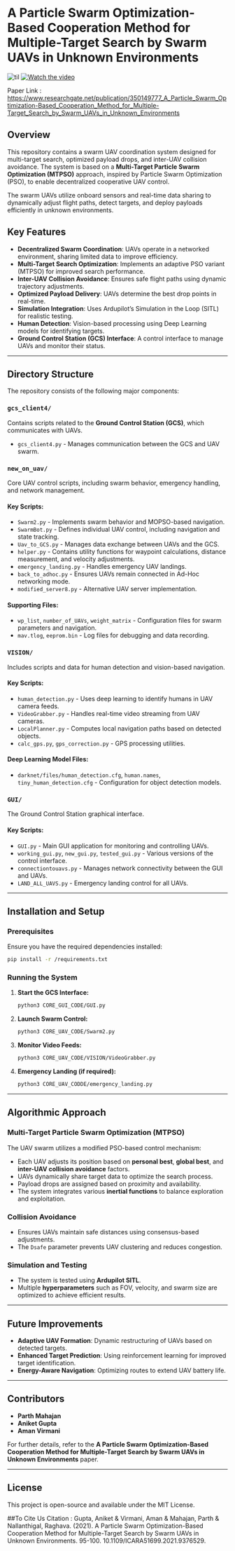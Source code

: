 
# A Particle Swarm Optimization-Based Cooperation Method for Multiple-Target Search by Swarm UAVs in Unknown Environments


![til](./Videos/MOPSO_VIDEO.gif)
[![Watch the video](https://www.youtube.com/watch?v=dCsL4g-YQkY)](https://www.youtube.com/watch?v=dCsL4g-YQkY)


Paper Link : 
https://www.researchgate.net/publication/350149777_A_Particle_Swarm_Optimization-Based_Cooperation_Method_for_Multiple-Target_Search_by_Swarm_UAVs_in_Unknown_Environments

## Overview
This repository contains a swarm UAV coordination system designed for multi-target search, optimized payload drops, and inter-UAV collision avoidance. The system is based on a **Multi-Target Particle Swarm Optimization (MTPSO)** approach, inspired by Particle Swarm Optimization (PSO), to enable decentralized cooperative UAV control.

The swarm UAVs utilize onboard sensors and real-time data sharing to dynamically adjust flight paths, detect targets, and deploy payloads efficiently in unknown environments.

## Key Features
- **Decentralized Swarm Coordination**: UAVs operate in a networked environment, sharing limited data to improve efficiency.
- **Multi-Target Search Optimization**: Implements an adaptive PSO variant (MTPSO) for improved search performance.
- **Inter-UAV Collision Avoidance**: Ensures safe flight paths using dynamic trajectory adjustments.
- **Optimized Payload Delivery**: UAVs determine the best drop points in real-time.
- **Simulation Integration**: Uses Ardupilot’s Simulation in the Loop (SITL) for realistic testing.
- **Human Detection**: Vision-based processing using Deep Learning models for identifying targets.
- **Ground Control Station (GCS) Interface**: A control interface to manage UAVs and monitor their status.

---

## Directory Structure
The repository consists of the following major components:

### `gcs_client4/`
Contains scripts related to the **Ground Control Station (GCS)**, which communicates with UAVs.
- `gcs_client4.py` - Manages communication between the GCS and UAV swarm.

### `new_on_uav/`
Core UAV control scripts, including swarm behavior, emergency handling, and network management.
#### Key Scripts:
- `Swarm2.py` - Implements swarm behavior and MOPSO-based navigation.
- `SwarmBot.py` - Defines individual UAV control, including navigation and state tracking.
- `Uav_to_GCS.py` - Manages data exchange between UAVs and the GCS.
- `helper.py` - Contains utility functions for waypoint calculations, distance measurement, and velocity adjustments.
- `emergency_landing.py` - Handles emergency UAV landings.
- `back_to_adhoc.py` - Ensures UAVs remain connected in Ad-Hoc networking mode.
- `modified_server8.py` - Alternative UAV server implementation.

#### Supporting Files:
- `wp_list`, `number_of_UAVs`, `weight_matrix` - Configuration files for swarm parameters and navigation.
- `mav.tlog`, `eeprom.bin` - Log files for debugging and data recording.

### `VISION/`
Includes scripts and data for human detection and vision-based navigation.
#### Key Scripts:
- `human_detection.py` - Uses deep learning to identify humans in UAV camera feeds.
- `VideoGrabber.py` - Handles real-time video streaming from UAV cameras.
- `LocalPlanner.py` - Computes local navigation paths based on detected objects.
- `calc_gps.py`, `gps_correction.py` - GPS processing utilities.

#### Deep Learning Model Files:
- `darknet/files/human_detection.cfg`, `human.names`, `tiny_human_detection.cfg` - Configuration for object detection models.

### `GUI/`
The Ground Control Station graphical interface.
#### Key Scripts:
- `GUI.py` - Main GUI application for monitoring and controlling UAVs.
- `working_gui.py`, `new_gui.py`, `tested_gui.py` - Various versions of the control interface.
- `connectiontouavs.py` - Manages network connectivity between the GUI and UAVs.
- `LAND_ALL_UAVS.py` - Emergency landing control for all UAVs.

---

## Installation and Setup
### Prerequisites
Ensure you have the required dependencies installed:
```bash
pip install -r /requirements.txt
```

### Running the System
1. **Start the GCS Interface:**
   ```bash
   python3 CORE_GUI_CODE/GUI.py
   ```
2. **Launch Swarm Control:**
   ```bash
   python3 CORE_UAV_CODE/Swarm2.py
   ```
3. **Monitor Video Feeds:**
   ```bash
   python3 CORE_UAV_CODE/VISION/VideoGrabber.py
   ```
4. **Emergency Landing (if required):**
   ```bash
   python3 CORE_UAV_CODDE/emergency_landing.py
   ```

---

## Algorithmic Approach
### **Multi-Target Particle Swarm Optimization (MTPSO)**
The UAV swarm utilizes a modified PSO-based control mechanism:
- Each UAV adjusts its position based on **personal best**, **global best**, and **inter-UAV collision avoidance** factors.
- UAVs dynamically share target data to optimize the search process.
- Payload drops are assigned based on proximity and availability.
- The system integrates various **inertial functions** to balance exploration and exploitation.

### Collision Avoidance
- Ensures UAVs maintain safe distances using consensus-based adjustments.
- The `Dsafe` parameter prevents UAV clustering and reduces congestion.

### Simulation and Testing
- The system is tested using **Ardupilot SITL**.
- Multiple **hyperparameters** such as FOV, velocity, and swarm size are optimized to achieve efficient results.

---

## Future Improvements
- **Adaptive UAV Formation**: Dynamic restructuring of UAVs based on detected targets.
- **Enhanced Target Prediction**: Using reinforcement learning for improved target identification.
- **Energy-Aware Navigation**: Optimizing routes to extend UAV battery life.

---

## Contributors
- **Parth Mahajan**
- **Aniket Gupta** 
- **Aman Virmani**


For further details, refer to the **A Particle Swarm Optimization-Based Cooperation Method for Multiple-Target Search by Swarm UAVs in Unknown Environments** paper.

---

## License
This project is open-source and available under the MIT License.


##To Cite Us Citation :
Gupta, Aniket & Virmani, Aman & Mahajan, Parth & Nallanthigal, Raghava. (2021). A Particle Swarm Optimization-Based Cooperation Method for Multiple-Target Search by Swarm UAVs in Unknown Environments. 95-100. 10.1109/ICARA51699.2021.9376529. 


